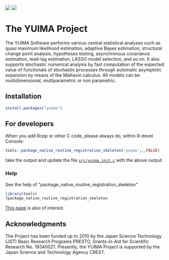 [![](https://cranlogs.r-pkg.org/badges/grand-total/yuima?color=blue)](https://cran.r-project.org/package=yuima) [![](https://img.shields.io/badge/doi-10.18637%2Fjss.v057.i04-orange)](https://doi.org/10.18637/jss.v057.i04)

# The YUIMA Project

The YUIMA Software performs various central statistical analyses such as quasi maximum likelihood estimation, adaptive Bayes estimation, structural change point analysis, hypotheses testing, asynchronous covariance estimation, lead-lag estimation, LASSO model selection, and so on. It also supports stochastic numerical analysis by fast computation of the expected value of functionals of stochastic processes through automatic asymptotic expansion by means of the Malliavin calculus. All models can be multidimensional, multiparametric or non parametric.

## Installation

```R
install.packages("yuima")
```

## For developers

When you add Rcpp or other C code, please always do, within R-devel Console:

```R
tools::package_native_routine_registration_skeleton('yuima',,,FALSE)
```

take the output and update the file [`src/yuima_init.c`](https://github.com/yuimaproject/yuima/blob/main/src/yuima_init.c) with the above output.

### Help

See the help of "package_native_routine_registration_skeleton"

```R
library(tools)
?package_native_routine_registration_skeleton
```

[This page](http://stackoverflow.com/questions/42313373/r-cmd-check-note-found-no-calls-to-r-registerroutines-r-usedynamicsymbols) is also of interest.

## Acknowledgments

The Project has been funded up to 2010 by the Japan Science Technology (JST) Basic Research Programs PRESTO, Grants-in-Aid for Scientific Research No. 19340021. Presently, the YUIMA Project is supported by the Japan Science and Technology Agency CREST.

